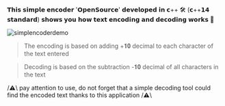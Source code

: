 𝗧𝗵𝗶𝘀 𝘀𝗶𝗺𝗽𝗹𝗲 𝗲𝗻𝗰𝗼𝗱𝗲𝗿 '𝗢𝗽𝗲𝗻𝗦𝗼𝘂𝗿𝗰𝗲' 𝗱𝗲𝘃𝗲𝗹𝗼𝗽𝗲𝗱 𝗶𝗻 𝗰++ 🛠️ (𝗰++𝟭𝟰 𝘀𝘁𝗮𝗻𝗱𝗮𝗿𝗱) 𝘀𝗵𝗼𝘄𝘀 𝘆𝗼𝘂 𝗵𝗼𝘄 𝘁𝗲𝘅𝘁 𝗲𝗻𝗰𝗼𝗱𝗶𝗻𝗴 𝗮𝗻𝗱 𝗱𝗲𝗰𝗼𝗱𝗶𝗻𝗴 𝘄𝗼𝗿𝗸𝘀 🔐

![simplencoderdemo](https://github.com/MosixS/SimpleEncoder/assets/168598762/e4725eb7-db1f-43df-af56-a32ef93838eb)

> The encoding is based on adding +𝟏𝟎 decimal to each character of the text entered

> Decoding is based on the subtraction -𝟏𝟎 decimal of all characters in the text


/⚠️\  pay attention to use, do not forget that a simple decoding tool could find the encoded text thanks to this application  /⚠️\
